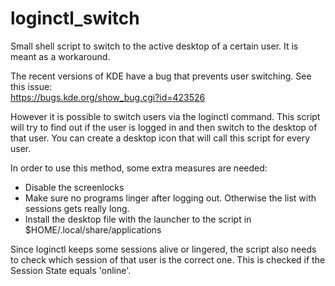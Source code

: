 # loginctl_switch
Small shell script to switch to the active desktop of a certain user. It is meant as a workaround. 

The recent versions of KDE have a bug that prevents user switching. See this issue:  
https://bugs.kde.org/show_bug.cgi?id=423526

However it is possible to switch users via the loginctl command. This script will try to find out if the user is logged in and then switch to the desktop of that user. You can create a desktop icon that will call this script for every user. 

In order to use this method, some extra measures are needed:
  - Disable the screenlocks
  - Make sure no programs linger after logging out. Otherwise the list with sessions gets really long. 
  - Install the desktop file with the launcher to the script in $HOME/.local/share/applications

Since loginctl keeps some sessions alive or lingered, the script also needs to check which session of that user is the correct one. This is checked if the Session State equals 'online'.

